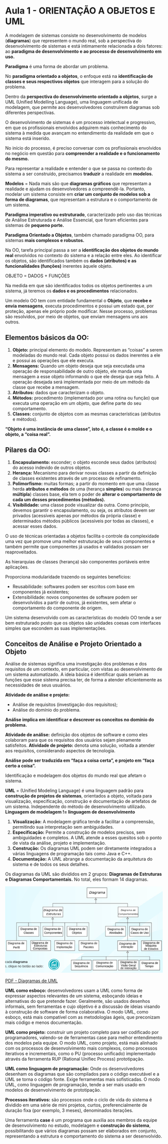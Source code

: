 # Aula 1 - ORIENTAÇÃO A OBJETOS E UML

A modelagem de sistemas consiste no desenvolvimento de modelos (**diagramas**) que representem o mundo real, sob a perspectiva do desenvolvimento de sistemas e está intimamente relacionada a dois fatores: ao **paradigma de desenvolvimento e ao processo de desenvolvimento em uso.**

**Paradigma** é uma forma de abordar um problema.

No **paradigma orientado a objetos**, o enfoque está na **identificação de classes e seus respectivos objetos** que interagem para a solução do problema.

Dentro da **perspectiva do desenvolvimento orientado a objetos**, surge a UML (Unified Modelling Language), uma linguagem unificada de modelagem, que permite aos desenvolvedores construírem diagramas sob diferentes perspectivas.

O desenvolvimento de sistemas é um processo intelectual e progressivo, em que os profissionais envolvidos adquirem mais conhecimento do sistema à medida que avançam no entendimento da realidade em que o sistema está inserido.

No início do processo, é preciso conversar com os profissionais envolvidos no negócio em questão para **compreender a realidade e o funcionamento do mesmo.**

Para representar a realidade e entender o que se passa no contexto do sistema a ser construído, precisamos **traduzir** a realidade em **modelos.**

**Modelos** = Nada mais são que **diagramas gráficos** que representam a realidade e ajudam os desenvolvedores  a compreendê-la. Portanto, modelar um sistema consiste em **criar um conjunto de modelos sob a forma de diagramas**, que representam a estrutura e o comportamento de um sistema.

**Paradigma imperativo ou estruturado**, caracterizado pelo uso das técnicas de Análise Estruturada e Análise Essencial, que foram eficientes para sistemas de **pequeno porte.**

**Paradigma Orientado a Objetos**, também chamado paradigma OO, para sistemas **mais complexos e robustos.**

Na OO, tarefa principal passa a ser a **identificação dos objetos do mundo real** envolvidos no contexto do sistema e a relação entre eles. Ao identificar os objetos, são identificados também os **dados (atributos) e as funcionalidades (funções)** inerentes àquele objeto.

OBJETO = DADOS + FUNÇÕES

Na medida em que são identificados todos os objetos pertinentes a um sistema, já teremos os **dados e os procedimentos** relacionados.

Um modelo OO tem com entidade fundamental o **Objeto**, que **recebe e envia mensagens**, executa procedimentos e possui um estado que, por proteção, apenas ele próprio pode modificar. Nesse processo, problemas são resolvidos, por meio de objetos, que enviam mensagens uns aos outros.

## Elementos básicos da OO:

1. **Objeto:** principal elemento do modelo. Representam as “coisas” a serem modeladas do mundo real. Cada objeto possui os dados inerentes a ele e possui as operações que ele executa.
2. **Mensagens:** Quando um objeto deseja que seja executada uma operação de responsabilidade de outro objeto, ele manda uma mensagem a esse objeto informando o que ele deseja que seja feito. A operação desejada será implementada por meio de um método da classe que recebe a mensagem.
3. **Atributos:** dados que caracterizam o objeto.
4. **Métodos:** procedimento (implementado por uma rotina ou função) que executa uma operação em um objeto, que define parte do seu comportamento. 
5. **Classes:** conjunto de objetos com as mesmas características (atributos e métodos).

**“Objeto é uma instância de uma classe”, isto é, a classe é o molde e o objeto, a “coisa real”.**

## Pilares da OO:

1. **Encapsulamento:** esconder; o objeto esconde seus dados (atributos) do acesso indevido de outros objetos.
2. **Herança:** Mecanismo para derivar novas classes a partir da definição de classes existentes através de um processo de refinamento.
3. **Polimorfismo:** muitas formas; a partir do momento em que uma classe herda **atributos e métodos** de uma (herança **simples**) ou mais (herança **múltipla**) classes base, ela tem o poder de **alterar o comportamento de cada um desses procedimentos (métodos).**
4. **Visibilidade:** uma classe pode visualizar da outra. Como princípio, devemos garantir o encapsulamento, ou seja, os atributos devem ser privados (acessíveis apenas por métodos da própria classe) e determinados métodos públicos (acessíveis por todas as classes), e acessar esses dados.

O uso de técnicas orientadas a objetos facilita o controle da complexidade uma vez que promove uma melhor estruturação de seus componentes e também permite que componentes já usados e validados possam ser reaproveitados.

As hierarquias de classes (herança) são componentes portáveis entre aplicações.

Proporciona modularidade trazendo os seguintes benefícios:

- Reusabilidade: softwares podem ser escritos com base em componentes já existentes;
- Extensibilidade: novos componentes de software podem ser desenvolvidos a partir de outros, já existentes, sem afetar o comportamento do componente de origem.

Um sistema desenvolvido com as características do modelo OO tende a ser bem estruturado posto que os objetos são unidades coesas com interfaces simples que escondem as suas implementações.

## Conceitos de Análise e Projeto Orientado a Objeto
Análise de sistemas significa uma investigação dos problemas e dos requisitos de um contexto, em particular, com vistas ao desenvolvimento de um sistema automatizado. A ideia básica é identificar quais seriam as funções que esse sistema precisa ter, de forma a atender eficientemente as necessidades de seus usuários.

**Atividade de análise e projeto:**

- Análise de requisitos (investigação dos requisitos);
- Análise do domínio do problema.


**Análise implica em identificar e descrever os conceitos no domínio do problema.**


**Atividade de análise:** definição dos objetos de software e como eles colaboram para que os requisitos dos usuários sejam plenamente satisfeitos.
**Atividade de projeto:** denota uma solução, voltada a atender aos requisitos, considerando aspectos de tecnologia.


**Análise pode ser traduzida em “faça a coisa certa”, e projeto em “faça certo a coisa”.**


Identificação e modelagem dos objetos do mundo real que afetam o sistema.


**UML** = (Unified Modeling Language) é uma linguagem padrão para **construção de projetos de sistemas**, orientados a objeto, voltada para visualização, especificação, construção e documentação de artefatos de um sistema. Independente do método de desenvolvimento utilizado. 
**Linguagem de modelagem != linguagem de desenvolvimento**

1. **Visualização:** A modelagem gráfica tende a facilitar a compreensão, permitindo sua interpretação sem ambiguidades.
2. **Especificação:** Permite a construção de modelos precisos, sem ambiguidades e completos. A UML atende a esses quesitos sob o ponto de vista da análise, projeto e implementação.
3. **Construção:** Os diagramas UML podem ser diretamente integrados a várias linguagens de programação tais como Java e C++.
4. **Documentação:** A UML abrange a documentação da arquitetura do sistema e de todos os seus detalhes. 


Os diagramas da UML são divididos em 2 grupos: **Diagramas de Estruturas e Diagramas Comportamentais.** No total, eles formam 14 diagramas.

![diagrama](../../media/modelagem_de_sistemas/aula01/img/img001.png)


[PDF - Diagramas de UML](../../media/modelagem_de_sistemas/aula01/pdf/diagramas_de_uml.pdf)

**UML como esboço:** desenvolvedores usam a UML como forma de expressar aspectos relevantes de um sistema, esboçando ideias e alternativas do que pretende fazer. Geralmente, são usados desenhos informais, sem ferramentas e cujo objetivo é a discussão de ideias visando à construção de software de forma colaborativa. O modo UML, como esboço, está mais compatível com as metodologias ágeis, que preconizam mais código e menos documentação.

**UML como projeto:** construir um projeto completo para ser codificado por programadores, valendo-se de ferramentas case para melhor entendimento dos modelos pela equipe. O modo UML, como projeto, está mais alinhado com os processos de desenvolvimento mais complexos, como processos iterativos e incrementais, como o PU (processo unificado) implementado através da ferramenta RUP (Rational Unifiec Process) prototipação.

**UML como linguagem de programação:** Onde os desenvolvedores desenham os diagramas que são compilados para o código executável e a UML se torna o código fonte. Exige ferramentas mais sofisticadas. O modo UML, como linguagem de programação, tende a ser mais usado em modelos de desenvolvimento de prototipação.

**Processos iterativos:** são processos onde o ciclo de vida do sistema é dividido em uma série de mini projetos, curtos, preferencialmente de duração fixa (por exemplo, 3 meses), denominados iterações.

Uma ferramenta **case** é um programa que auxilia aos membros da equipe de desenvolvimento no estudo, modelagem e **construção do sistema**, possibilitando que vários diagramas possam ser elaborados em conjunto, representando a estrutura e comportamento do sistema a ser desenvolvido.